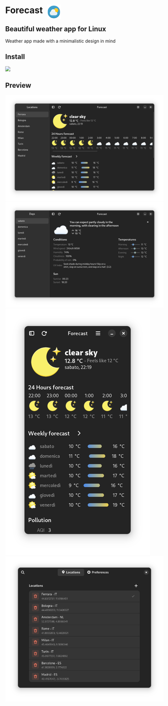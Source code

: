<h1>Forecast &nbsp <img src="/share/icons/hicolor/scalable/apps/dev.salanileo.forecast.svg" alt="icon" style="width:45px;height:45px;position:absolute;"> </h1>
<h2> Beautiful weather app for Linux </h2>
<p> Weather app made with a minimalistic design in mind</p>
<h2>Install</h2>
<a href="https://beta.flathub.org/apps/dev.salanileo.forecast" rel="nofollow"><img src="https://flathub.org/assets/badges/flathub-badge-en.png" style="max-width: 100%;" width="200"></a>

<h2>Preview</h2>
<img src="data/images/app1.png" alt="">
<img src="data/images/app2.png" alt="">
<img src="data/images/app3.png" alt="">
<img src="data/images/app4.png" alt="">